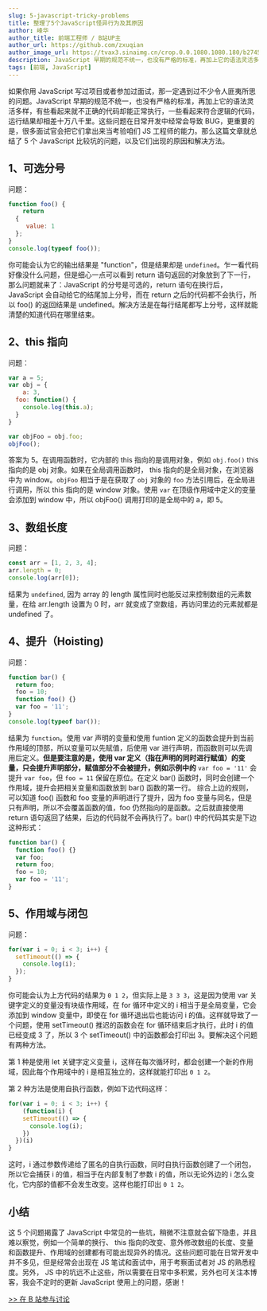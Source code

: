 ```yaml
---
slug: 5-javascript-tricky-problems
title: 整理了5个JavaScript怪异行为及其原因
author: 峰华
author_title: 前端工程师 / B站UP主
author_url: https://github.com/zxuqian
author_image_url: https://tvax3.sinaimg.cn/crop.0.0.1080.1080.180/b2745d44ly8g8s4muqeggj20u00u0n0k.jpg?KID=imgbed,tva&Expires=1582389585&ssig=EvXmyu%2FXsX
description: JavaScript 早期的规范不统一，也没有严格的标准，再加上它的语法灵活多样，有些看起来就不正确的代码却能正常执行，一些看起来符合逻辑的代码，运行结果却相差十万八千里。这些问题在日常开发中经常会导致 BUG，更重要的是，很多面试官会把它们拿出来当考验咱们 JS 工程师的能力。
tags: [前端, JavaScript]
---
```


如果你用 JavaScript 写过项目或者参加过面试，那一定遇到过不少令人匪夷所思的问题。JavaScript 早期的规范不统一，也没有严格的标准，再加上它的语法灵活多样，有些看起来就不正确的代码却能正常执行，一些看起来符合逻辑的代码，运行结果却相差十万八千里。这些问题在日常开发中经常会导致 BUG，更重要的是，很多面试官会把它们拿出来当考验咱们 JS 工程师的能力。那么这篇文章就总结了 5 个 JavaScript 比较坑的问题，以及它们出现的原因和解决方法。

<!-- truncate -->

## 1、可选分号

问题：

```javascript
function foo() {
	return 
  {
     value: 1
  };
}
console.log(typeof foo());
```

你可能会认为它的输出结果是 "function"，但是结果却是 `undefined`。乍一看代码好像没什么问题，但是细心一点可以看到 return 语句返回的对象放到了下一行，那么问题就来了：JavaScript 的分号是可选的，return 语句在换行后，JavaScript 会自动给它的结尾加上分号，而在 return 之后的代码都不会执行，所以 foo() 的返回结果是 undefined。解决方法是在每行结尾都写上分号，这样就能清楚的知道代码在哪里结束。

## 2、this 指向

问题：

```javascript
var a = 5;
var obj = {
	a: 3,
  foo: function() {
    console.log(this.a);
  }
}

var objFoo = obj.foo;
objFoo();
```

答案为 5。在调用函数时，它内部的 this 指向的是调用对象，例如 `obj.foo()` this 指向的是 obj 对象。如果在全局调用函数时， this 指向的是全局对象，在浏览器中为 window。`objFoo` 相当于是在获取了 `obj` 对象的 `foo` 方法引用后，在全局进行调用，所以 this 指向的是 window 对象。使用  `var` 在顶级作用域中定义的变量会添加到 window 中，所以 objFoo() 调用打印的是全局中的 a，即 5。

## 3、数组长度

问题：

```javascript
const arr = [1, 2, 3, 4];
arr.length = 0;
console.log(arr[0]);
```

结果为 `undefined`, 因为 array 的 length 属性同时也能反过来控制数组的元素数量，在给 arr.length 设置为 0 时，arr 就变成了空数组，再访问里边的元素就都是 undefined 了。

## 4、提升（Hoisting)

问题：

```javascript
function bar() {
  return foo;
  foo = 10;
  function foo() {}
  var foo = '11';
}
console.log(typeof bar());
```

结果为 `function`。使用 var 声明的变量和使用 funtion 定义的函数会提升到当前作用域的顶部，所以变量可以先赋值，后使用 var 进行声明，而函数则可以先调用后定义。**但是要注意的是，使用 var 定义（指在声明的同时进行赋值）的变量，只会提升声明部分，赋值部分不会被提升，例如示例中的** `var foo = '11'` 会提升 `var foo`，但 `foo = 11` 保留在原位。在定义 bar() 函数时，同时会创建一个作用域，提升会把相关变量和函数放到 bar() 函数的第一行。 综合上边的规则，可以知道 foo() 函数和 foo 变量的声明进行了提升，因为 foo 变量与同名，但是只有声明，所以不会覆盖函数的值，foo 仍然指向的是函数。之后就直接使用 return 语句返回了结果，后边的代码就不会再执行了。bar() 中的代码其实是下边这种形式：

```javascript
function bar() {
  function foo() {}
  var foo;
  return foo;
  foo = 10;
  var foo = '11';
}
```

## 5、作用域与闭包

问题：

```javascript
for(var i = 0; i < 3; i++) {
  setTimeout(() => {
    console.log(i);
  });
}
```

你可能会认为上方代码的结果为 `0 1 2`，但实际上是 `3 3 3`，这是因为使用 var 关键字定义的变量没有块级作用域，在 for 循环中定义的 i 相当于是全局变量，它会添加到 window 变量中，即使在 for 循环退出后也能访问 i 的值。这样就导致了一个问题，使用 setTimeout() 推迟的函数会在 for 循环结束后才执行，此时 i 的值已经变成 3 了，所以 3 个 setTimeout() 中的函数都会打印出 3。要解决这个问题有两种方法。

第 1 种是使用 let 关键字定义变量 i，这样在每次循环时，都会创建一个新的作用域，因此每个作用域中的 i 是相互独立的，这样就能打印出 `0 1 2`。

第 2 种方法是使用自执行函数，例如下边代码这样：

```javascript
for(var i = 0; i < 3; i++) {
	(function(i) {
    setTimeout(() => {
      console.log(i);
    })
  })(i)
}
```

这时，i 通过参数传递给了匿名的自执行函数，同时自执行函数创建了一个闭包，所以它会捕获 i 的值，相当于在内部复制了参数 i 的值，所以无论外边的 i 怎么变化，它内部的值都不会发生改变。这样也能打印出 `0 1 2`。

## 小结

这 5 个问题揭露了 JavaScript 中常见的一些坑，稍微不注意就会留下隐患，并且难以察觉，例如一个简单的换行、 this 指向的改变、意外修改数组的长度、变量和函数提升、作用域的创建都有可能出现异外的情况。这些问题可能在日常开发中并不多见，但是经常会出现在 JS 笔试和面试中，用于考察面试者对 JS 的熟悉程度。另外， JS 中的坑远不止这些，所以需要在日常中多积累，另外也可关注本博客，我会不定时的更新 JavaScript 使用上的问题，感谢！

[>> 在 B 站参与讨论](https://t.bilibili.com/468208584104520356)